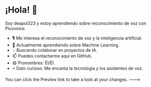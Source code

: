 # ¡Hola! 👋  
Soy deapol323 y estoy aprendiendo sobre reconocimiento de voz con Picovoice.  

- 🎙️ Me interesa el reconocimiento de voz y la inteligencia artificial.  
- 🚀 Actualmente aprendiendo sobre Machine Learning.  
- 💡 Buscando colaborar en proyectos de IA.  
- 📫 Puedes contactarme aquí en GitHub.  
- 😄 Pronombres: Él/Él.  
- ⚡ Dato curioso: Me encanta la tecnología y los asistentes de voz.  

You can click the Preview link to take a look at your changes.
--->
